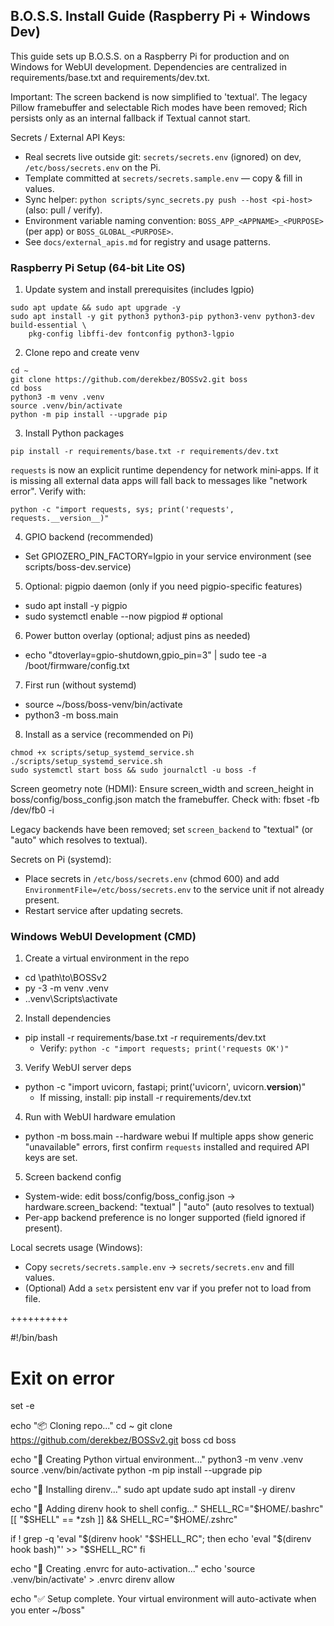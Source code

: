 ## B.O.S.S. Install Guide (Raspberry Pi + Windows Dev)

This guide sets up B.O.S.S. on a Raspberry Pi for production and on Windows for WebUI development. Dependencies are centralized in requirements/base.txt and requirements/dev.txt.

Important: The screen backend is now simplified to 'textual'. The legacy Pillow framebuffer and selectable Rich modes have been removed; Rich persists only as an internal fallback if Textual cannot start.

Secrets / External API Keys:
- Real secrets live outside git: `secrets/secrets.env` (ignored) on dev, `/etc/boss/secrets.env` on the Pi.
- Template committed at `secrets/secrets.sample.env` — copy & fill in values.
- Sync helper: `python scripts/sync_secrets.py push --host <pi-host>` (also: pull / verify).
- Environment variable naming convention: `BOSS_APP_<APPNAME>_<PURPOSE>` (per app) or `BOSS_GLOBAL_<PURPOSE>`.
- See `docs/external_apis.md` for registry and usage patterns.

### Raspberry Pi Setup (64-bit Lite OS)

1) Update system and install prerequisites (includes lgpio)
```
sudo apt update && sudo apt upgrade -y
sudo apt install -y git python3 python3-pip python3-venv python3-dev build-essential \
	pkg-config libffi-dev fontconfig python3-lgpio
```



2) Clone repo and create venv
```
cd ~
git clone https://github.com/derekbez/BOSSv2.git boss
cd boss
python3 -m venv .venv
source .venv/bin/activate
python -m pip install --upgrade pip
```

3) Install Python packages
```
pip install -r requirements/base.txt -r requirements/dev.txt
```
`requests` is now an explicit runtime dependency for network mini‑apps. If it is missing all external data apps will fall back to messages like "network error". Verify with:
```
python -c "import requests, sys; print('requests', requests.__version__)"
```

4) GPIO backend (recommended)
- Set GPIOZERO_PIN_FACTORY=lgpio in your service environment (see scripts/boss-dev.service)

5) Optional: pigpio daemon (only if you need pigpio-specific features)
- sudo apt install -y pigpio
- sudo systemctl enable --now pigpiod  # optional

6) Power button overlay (optional; adjust pins as needed)
- echo "dtoverlay=gpio-shutdown,gpio_pin=3" | sudo tee -a /boot/firmware/config.txt

7) First run (without systemd)
- source ~/boss/boss-venv/bin/activate
- python3 -m boss.main

8) Install as a service (recommended on Pi)
```
chmod +x scripts/setup_systemd_service.sh
./scripts/setup_systemd_service.sh
sudo systemctl start boss && sudo journalctl -u boss -f
```

Screen geometry note (HDMI): Ensure screen_width and screen_height in boss/config/boss_config.json match the framebuffer. Check with: fbset -fb /dev/fb0 -i

Legacy backends have been removed; set `screen_backend` to "textual" (or "auto" which resolves to textual).

Secrets on Pi (systemd):
- Place secrets in `/etc/boss/secrets.env` (chmod 600) and add `EnvironmentFile=/etc/boss/secrets.env` to the service unit if not already present.
- Restart service after updating secrets.

### Windows WebUI Development (CMD)

1) Create a virtual environment in the repo
- cd \path\to\BOSSv2
- py -3 -m venv .venv
- .\.venv\Scripts\activate

2) Install dependencies
 - pip install -r requirements/base.txt -r requirements/dev.txt
	 - Verify: `python -c "import requests; print('requests OK')"`

3) Verify WebUI server deps
- python -c "import uvicorn, fastapi; print('uvicorn', uvicorn.__version__)"
	- If missing, install: pip install -r requirements/dev.txt

4) Run with WebUI hardware emulation
- python -m boss.main --hardware webui
If multiple apps show generic "unavailable" errors, first confirm `requests` installed and required API keys are set.

5) Screen backend config
- System-wide: edit boss/config/boss_config.json → hardware.screen_backend: "textual" | "auto" (auto resolves to textual)
- Per-app backend preference is no longer supported (field ignored if present).

Local secrets usage (Windows):
- Copy `secrets/secrets.sample.env` -> `secrets/secrets.env` and fill values.
- (Optional) Add a `setx` persistent env var if you prefer not to load from file.


++++++++++

#!/bin/bash

# Exit on error
set -e

echo "📦 Cloning repo..."
cd ~
git clone https://github.com/derekbez/BOSSv2.git boss
cd boss

echo "🐍 Creating Python virtual environment..."
python3 -m venv .venv
source .venv/bin/activate
python -m pip install --upgrade pip

echo "🔧 Installing direnv..."
sudo apt update
sudo apt install -y direnv

echo "🔗 Adding direnv hook to shell config..."
SHELL_RC="$HOME/.bashrc"
[[ "$SHELL" == *zsh ]] && SHELL_RC="$HOME/.zshrc"

if ! grep -q 'eval "$(direnv hook' "$SHELL_RC"; then
    echo 'eval "$(direnv hook bash)"' >> "$SHELL_RC"
fi

echo "📝 Creating .envrc for auto-activation..."
echo 'source .venv/bin/activate' > .envrc
direnv allow

echo "✅ Setup complete. Your virtual environment will auto-activate when you enter ~/boss"





